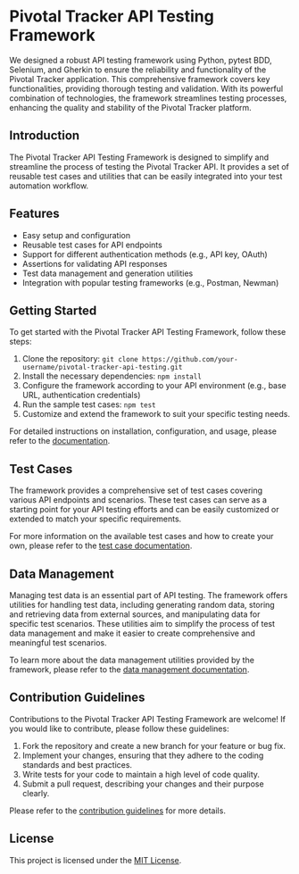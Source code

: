 # Pivotal Tracker API Testing Framework

We designed a robust API testing framework using Python, pytest BDD, Selenium, and Gherkin to ensure the reliability and functionality of the Pivotal Tracker application. This comprehensive framework covers key functionalities, providing thorough testing and validation. With its powerful combination of technologies, the framework streamlines testing processes, enhancing the quality and stability of the Pivotal Tracker platform.


## Introduction

The Pivotal Tracker API Testing Framework is designed to simplify and streamline the process of testing the Pivotal Tracker API. It provides a set of reusable test cases and utilities that can be easily integrated into your test automation workflow.

## Features

- Easy setup and configuration
- Reusable test cases for API endpoints
- Support for different authentication methods (e.g., API key, OAuth)
- Assertions for validating API responses
- Test data management and generation utilities
- Integration with popular testing frameworks (e.g., Postman, Newman)

## Getting Started

To get started with the Pivotal Tracker API Testing Framework, follow these steps:

1. Clone the repository: `git clone https://github.com/your-username/pivotal-tracker-api-testing.git`
2. Install the necessary dependencies: `npm install`
3. Configure the framework according to your API environment (e.g., base URL, authentication credentials)
4. Run the sample test cases: `npm test`
5. Customize and extend the framework to suit your specific testing needs.

For detailed instructions on installation, configuration, and usage, please refer to the [documentation](docs/).

## Test Cases

The framework provides a comprehensive set of test cases covering various API endpoints and scenarios. These test cases can serve as a starting point for your API testing efforts and can be easily customized or extended to match your specific requirements.

For more information on the available test cases and how to create your own, please refer to the [test case documentation](docs/test-cases.md).

## Data Management

Managing test data is an essential part of API testing. The framework offers utilities for handling test data, including generating random data, storing and retrieving data from external sources, and manipulating data for specific test scenarios. These utilities aim to simplify the process of test data management and make it easier to create comprehensive and meaningful test scenarios.

To learn more about the data management utilities provided by the framework, please refer to the [data management documentation](docs/data-management.md).

## Contribution Guidelines

Contributions to the Pivotal Tracker API Testing Framework are welcome! If you would like to contribute, please follow these guidelines:

1. Fork the repository and create a new branch for your feature or bug fix.
2. Implement your changes, ensuring that they adhere to the coding standards and best practices.
3. Write tests for your code to maintain a high level of code quality.
4. Submit a pull request, describing your changes and their purpose clearly.

Please refer to the [contribution guidelines](CONTRIBUTING.md) for more details.

## License

This project is licensed under the [MIT License](LICENSE).
